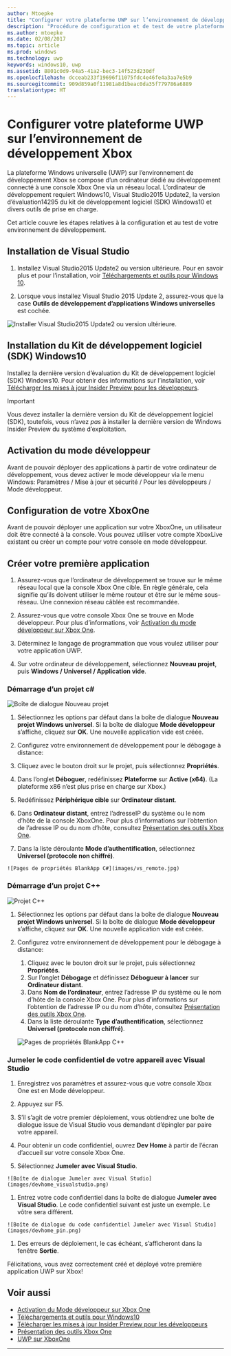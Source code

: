 ```yaml
---
author: Mtoepke
title: "Configurer votre plateforme UWP sur l’environnement de développement Xbox"
description: "Procédure de configuration et de test de votre plateforme Windows universelle sur l’environnement de développement Xbox."
ms.author: mtoepke
ms.date: 02/08/2017
ms.topic: article
ms.prod: windows
ms.technology: uwp
keywords: windows10, uwp
ms.assetid: 8801c0d9-94a5-41a2-bec3-14f523d230df
ms.openlocfilehash: dcceab233f19696f11075fdc4e46fe4a3aa7e5b9
ms.sourcegitcommit: 909d859a0f11981a8d1beac0da35f779786a6889
translationtype: HT
---
```

# <a name="set-up-your-uwp-on-xbox-development-environment"></a>Configurer votre plateforme UWP sur l’environnement de développement Xbox

La plateforme Windows universelle (UWP) sur l’environnement de développement Xbox se compose d’un ordinateur dédié au développement connecté à une console Xbox One via un réseau local.
L’ordinateur de développement requiert Windows10, Visual Studio2015 Update2, la version d’évaluation14295 du kit de développement logiciel (SDK) Windows10 et divers outils de prise en charge.


Cet article couvre les étapes relatives à la configuration et au test de votre environnement de développement.

## <a name="visual-studio-setup"></a>Installation de Visual Studio

1. Installez Visual Studio2015 Update2 ou version ultérieure. Pour en savoir plus et pour l’installation, voir [Téléchargements et outils pour Windows 10](https://dev.windows.com/downloads).

1. Lorsque vous installez Visual Studio 2015 Update 2, assurez-vous que la case **Outils de développement d’applications Windows universelles** est cochée.

  ![Installer Visual Studio2015 Update2 ou version ultérieure.](images/vs_install_tools.png)

## <a name="windows-10-sdk-setup"></a>Installation du Kit de développement logiciel (SDK) Windows10

Installez la dernière version d’évaluation du Kit de développement logiciel (SDK) Windows10. Pour obtenir des informations sur l’installation, voir [Télécharger les mises à jour Insider Preview pour les développeurs](http://go.microsoft.com/fwlink/p/?LinkId=780552).

> [!IMPORTANT]
> Vous devez installer la dernière version du Kit de développement logiciel (SDK), toutefois, vous n’avez _pas_ à installer la dernière version de Windows Insider Preview du système d’exploitation.

## <a name="enabling-developer-mode"></a>Activation du mode développeur

Avant de pouvoir déployer des applications à partir de votre ordinateur de développement, vous devez activer le mode développeur via le menu Windows: Paramètres / Mise à jour et sécurité / Pour les développeurs / Mode développeur.

## <a name="setting-up-your-xbox-one"></a>Configuration de votre XboxOne

Avant de pouvoir déployer une application sur votre XboxOne, un utilisateur doit être connecté à la console. Vous pouvez utiliser votre compte XboxLive existant ou créer un compte pour votre console en mode développeur. 

## <a name="create-your-first-application"></a>Créer votre première application

1. Assurez-vous que l’ordinateur de développement se trouve sur le même réseau local que la console Xbox One cible. En règle générale, cela signifie qu’ils doivent utiliser le même routeur et être sur le même sous-réseau. Une connexion réseau câblée est recommandée.

1. Assurez-vous que votre console Xbox One se trouve en Mode développeur.  Pour plus d’informations, voir [Activation du mode développeur sur Xbox One](devkit-activation.md).

1. Déterminez le langage de programmation que vous voulez utiliser pour votre application UWP.

1. Sur votre ordinateur de développement, sélectionnez **Nouveau projet**, puis **Windows / Universel / Application vide**.

### <a name="starting-a-c-project"></a>Démarrage d’un projet c#

  ![Boîte de dialogue Nouveau projet](images/vs_universal_blank.jpg)

1. Sélectionnez les options par défaut dans la boîte de dialogue **Nouveau projet Windows universel**. Si la boîte de dialogue **Mode développeur** s’affiche, cliquez sur **OK**. Une nouvelle application vide est créée.

1. Configurez votre environnement de développement pour le débogage à distance:

  1. Cliquez avec le bouton droit sur le projet, puis sélectionnez **Propriétés**.
  1. Dans l’onglet **Déboguer**, redéfinissez **Plateforme** sur **Active (x64)**. (La plateforme x86 n’est plus prise en charge sur Xbox.)   
  1. Redéfinissez **Périphérique cible** sur **Ordinateur distant**.
  1. Dans **Ordinateur distant**, entrez l’adresseIP du système ou le nom d’hôte de la console XboxOne. Pour plus d’informations sur l’obtention de l’adresse IP ou du nom d’hôte, consultez [Présentation des outils Xbox One](introduction-to-xbox-tools.md).
  1. Dans la liste déroulante **Mode d’authentification**, sélectionnez **Universel (protocole non chiffré)**.

    ![Pages de propriétés BlankApp C#](images/vs_remote.jpg)

### <a name="starting-a-c-project"></a>Démarrage d’un projet C++

  ![Projet C++](images/vs_universal_cpp_blank.jpg)

1. Sélectionnez les options par défaut dans la boîte de dialogue **Nouveau projet Windows universel**. Si la boîte de dialogue **Mode développeur** s’affiche, cliquez sur **OK**. Une nouvelle application vide est créée.

1. Configurez votre environnement de développement pour le débogage à distance:

   1. Cliquez avec le bouton droit sur le projet, puis sélectionnez **Propriétés**.
   1. Sur l’onglet **Débogage** et définissez **Débogueur à lancer** sur **Ordinateur distant**.
   1. Dans **Nom de l’ordinateur**, entrez l’adresse IP du système ou le nom d’hôte de la console Xbox One. Pour plus d’informations sur l’obtention de l’adresse IP ou du nom d’hôte, consultez [Présentation des outils Xbox One](introduction-to-xbox-tools.md).
   1. Dans la liste déroulante **Type d’authentification**, sélectionnez **Universel (protocole non chiffré)**.

    ![Pages de propriétés BlankApp C++](images/vs_remote_cpp.jpg)

### <a name="pin-pair-your-device-with-visual-studio"></a>Jumeler le code confidentiel de votre appareil avec Visual Studio

1. Enregistrez vos paramètres et assurez-vous que votre console Xbox One est en Mode développeur.

1. Appuyez sur F5.

1. S’il s’agit de votre premier déploiement, vous obtiendrez une boîte de dialogue issue de Visual Studio vous demandant d’épingler par paire votre appareil.

  1. Pour obtenir un code confidentiel, ouvrez **Dev Home** à partir de l’écran d’accueil sur votre console Xbox One.
  1. Sélectionnez **Jumeler avec Visual Studio**.

    ![Boîte de dialogue Jumeler avec Visual Studio](images/devhome_visualstudio.png)

  1. Entrez votre code confidentiel dans la boîte de dialogue **Jumeler avec Visual Studio**. Le code confidentiel suivant est juste un exemple. Le vôtre sera différent.

    ![Boîte de dialogue du code confidentiel Jumeler avec Visual Studio](images/devhome_pin.png)

  1. Des erreurs de déploiement, le cas échéant, s’afficheront dans la fenêtre **Sortie**.

Félicitations, vous avez correctement créé et déployé votre première application UWP sur Xbox!



## <a name="see-also"></a>Voir aussi
- [Activation du Mode développeur sur Xbox One](devkit-activation.md)  
- [Téléchargements et outils pour Windows10](https://dev.windows.com/downloads)  
- [Télécharger les mises à jour Insider Preview pour les développeurs](http://go.microsoft.com/fwlink/?LinkId=780552)  
- [Présentation des outils Xbox One](introduction-to-xbox-tools.md) 
- [UWP sur XboxOne](index.md)

----
